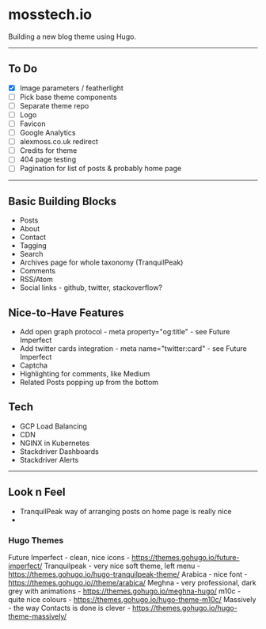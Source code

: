 # mosstech.io

Building a new blog theme using Hugo.

---

## To Do

- [x] Image parameters / featherlight
- [ ] Pick base theme components
- [ ] Separate theme repo
- [ ] Logo
- [ ] Favicon
- [ ] Google Analytics
- [ ] alexmoss.co.uk redirect
- [ ] Credits for theme
- [ ] 404 page testing
- [ ] Pagination for list of posts & probably home page

---

## Basic Building Blocks 

- Posts
- About
- Contact
- Tagging
- Search
- Archives page for whole taxonomy (TranquilPeak)
- Comments 
- RSS/Atom
- Social links - github, twitter, stackoverflow?

## Nice-to-Have Features

- Add open graph protocol - meta property="og:title" - see Future Imperfect
- Add twitter cards integration - meta name="twitter:card" - see Future Imperfect
- Captcha
- Highlighting for comments, like Medium
- Related Posts popping up from the bottom

## Tech 

- GCP Load Balancing
- CDN
- NGINX in Kubernetes
- Stackdriver Dashboards
- Stackdriver Alerts

---

## Look n Feel

- TranquilPeak way of arranging posts on home page is really nice 
- 
### Hugo Themes

Future Imperfect - clean, nice icons - https://themes.gohugo.io/future-imperfect/
Tranquilpeak - very nice soft theme, left menu - https://themes.gohugo.io/hugo-tranquilpeak-theme/
Arabica - nice font - https://themes.gohugo.io//theme/arabica/
Meghna - very professional, dark grey with animations - https://themes.gohugo.io/meghna-hugo/
m10c - quite nice colours - https://themes.gohugo.io/hugo-theme-m10c/
Massively - the way Contacts is done is clever - https://themes.gohugo.io/hugo-theme-massively/
